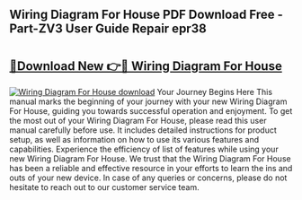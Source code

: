 ## Wiring Diagram For House PDF Download Free - Part-ZV3 User Guide Repair epr38

# <h2><a href="http://dfrttc.blite.top/?on=Wiring+Diagram+For+House">🔗Download New 👉🔴 Wiring Diagram For House</a></h2>

[![Wiring Diagram For House download](https://i.imgur.com/lujVjoI.png)](http://dfrttc.blite.top/?on=Wiring+Diagram+For+House)
Your Journey Begins Here This manual marks the beginning of your journey with your new Wiring Diagram For House, guiding you towards successful operation and enjoyment. To get the most out of your Wiring Diagram For House, please read this user manual carefully before use. It includes detailed instructions for product setup, as well as information on how to use its various features and capabilities. Experience the efficiency of list of features while using your new Wiring Diagram For House. We trust that the Wiring Diagram For House has been a reliable and effective resource in your efforts to learn the ins and outs of your new device. In case of any queries or concerns, please do not hesitate to reach out to our customer service team.
